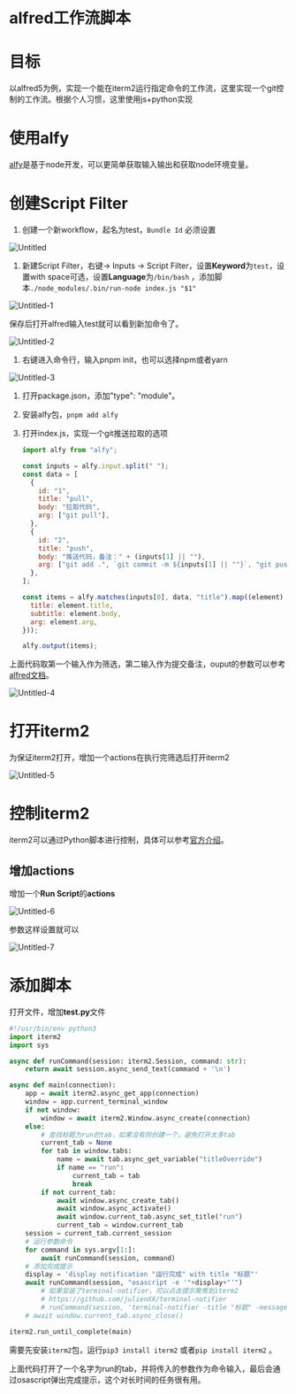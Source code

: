 # alfred工作流脚本

# 目标

以alfred5为例，实现一个能在iterm2运行指定命令的工作流，这里实现一个git控制的工作流。根据个人习惯，这里使用js+python实现

# 使用alfy

[alfy](https://github.com/sindresorhus/alfy)是基于node开发，可以更简单获取输入输出和获取node环境变量。

# 创建Script Filter

1. 创建一个新workflow，起名为test，`Bundle Id` 必须设置

![Untitled](https://jsd.cdn.zzko.cn/gh/yjrhgvbn/picx-images-hosting@master/20231220/Untitled.1hw8zyozrtmo.webp)

1. 新建Script Filter，右键→ Inputs → Script Filter，设置**Keyword**为`test`，设置with space可选，设置**Language**为`/bin/bash` ，添加脚本`./node_modules/.bin/run-node index.js "$1"`

![Untitled-1](https://jsd.cdn.zzko.cn/gh/yjrhgvbn/picx-images-hosting@master/20231220/Untitled-1.3pnd0zfh2qw0.webp)

保存后打开alfred输入test就可以看到新加命令了。

![Untitled-2](https://jsd.cdn.zzko.cn/gh/yjrhgvbn/picx-images-hosting@master/20231220/Untitled-2.3ge9ajz9sii0.webp)

1. 右键进入命令行，输入pnpm init，也可以选择npm或者yarn

![Untitled-3](https://jsd.cdn.zzko.cn/gh/yjrhgvbn/picx-images-hosting@master/20231220/Untitled-3.l5fstyikl34.webp)

1. 打开package.json，添加"type": "module"。
2. 安装alfy包，`pnpm add alfy`
3. 打开index.js，实现一个git推送拉取的选项

   ```jsx
   import alfy from "alfy";

   const inputs = alfy.input.split(" ");
   const data = [
     {
       id: "1",
       title: "pull",
       body: "拉取代码",
       arg: ["git pull"],
     },
     {
       id: "2",
       title: "push",
       body: "推送代码，备注：" + (inputs[1] || ""),
       arg: ["git add .", `git commit -m ${inputs[1] || ""}`, "git push"],
     },
   ];

   const items = alfy.matches(inputs[0], data, "title").map((element) => ({
     title: element.title,
     subtitle: element.body,
     arg: element.arg,
   }));

   alfy.output(items);
   ```

上面代码取第一个输入作为筛选，第二输入作为提交备注，ouput的参数可以参考[alfred文档](https://www.alfredapp.com/help/workflows/inputs/script-filter/json/)。

![Untitled-4](https://jsd.cdn.zzko.cn/gh/yjrhgvbn/picx-images-hosting@master/20231220/Untitled-4.54ihw209yt80.webp)

# 打开iterm2

为保证iterm2打开，增加一个actions在执行完筛选后打开iterm2

![Untitled-5](https://jsd.cdn.zzko.cn/gh/yjrhgvbn/picx-images-hosting@master/20231220/Untitled-5.66hv73aktj00.webp)

# 控制iterm2

iterm2可以通过Python脚本进行控制，具体可以参考[官方介绍](https://iterm2.com/python-api/tutorial/index.html#tutorial-index)。

## 增加**actions**

增加一个**Run Script**的**actions**

![Untitled-6](https://jsd.cdn.zzko.cn/gh/yjrhgvbn/picx-images-hosting@master/20231220/Untitled-6.6svavkineoc0.webp)

参数这样设置就可以

![Untitled-7](https://jsd.cdn.zzko.cn/gh/yjrhgvbn/picx-images-hosting@master/20231220/Untitled-7.5bn3e0qgpf80.webp)

# 添加脚本

打开文件，增加**test.py**文件

```python
#!/usr/bin/env python3
import iterm2
import sys

async def runCommand(session: iterm2.Session, command: str):
    return await session.async_send_text(command + '\n')

async def main(connection):
    app = await iterm2.async_get_app(connection)
    window = app.current_terminal_window
    if not window:
        window = await iterm2.Window.async_create(connection)
    else:
        # 查找标题为run的tab，如果没有则创建一个，避免打开太多tab
        current_tab = None
        for tab in window.tabs:
            name = await tab.async_get_variable("titleOverride")
            if name == "run":
                current_tab = tab
                break
        if not current_tab:
            await window.async_create_tab()
            await window.async_activate()
            await window.current_tab.async_set_title("run")
            current_tab = window.current_tab
    session = current_tab.current_session
    # 运行参数命令
    for command in sys.argv[1:]:
        await runCommand(session, command)
    # 添加完成提示
    display = 'display notification "运行完成" with title "标题"'
    await runCommand(session, "osascript -e '"+display+"'")
		# 如果安装了terminal-notifier，可以点击提示聚焦到iterm2
		# https://github.com/julienXX/terminal-notifier
		# runCommand(session, 'terminal-notifier -title "标题" -message "运行完成" -activate com.googlecode.iterm2')
    # await window.current_tab.async_close()

iterm2.run_until_complete(main)
```

需要先安装`iterm2`包，运行`pip3 install iterm2` 或者`pip install iterm2` 。

上面代码打开了一个名字为run的tab，并将传入的参数作为命令输入，最后会通过osascript弹出完成提示，这个对长时间的任务很有用。
